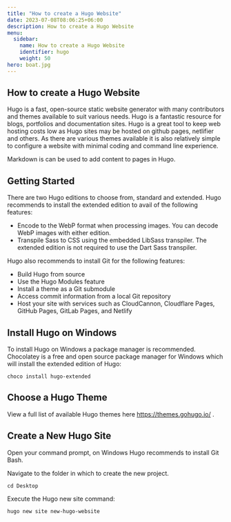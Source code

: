 ```yaml
---
title: "How to create a Hugo Website"
date: 2023-07-08T08:06:25+06:00
description: How to create a Hugo Website
menu:
  sidebar:
    name: How to create a Hugo Website
    identifier: hugo
    weight: 50
hero: boat.jpg
---
```


## How to create a Hugo Website

Hugo is a fast, open-source static website generator with many contributors and themes available to suit various needs. Hugo is a fantastic resource for blogs, portfolios and documentation sites. Hugo is a great tool to keep web hosting costs low as Hugo sites may be hosted on github pages, netlifier and others. As there are various themes available it is also relatively simple to configure a website with minimal coding and command line experience.

Markdown is can be used to add content to pages in Hugo. 


## Getting Started 

There are two Hugo editions to choose from, standard and extended. Hugo recommends to install the extended edition to avail of the following features: 

- Encode to the WebP format when processing images. You can decode WebP images with either edition.
- Transpile Sass to CSS using the embedded LibSass transpiler. The extended edition is not required to use the Dart Sass transpiler.

Hugo also recommends to install Git for the following features: 

- Build Hugo from source
- Use the Hugo Modules feature
- Install a theme as a Git submodule
- Access commit information from a local Git repository
- Host your site with services such as CloudCannon, Cloudflare Pages, GitHub Pages, GitLab Pages, and Netlify

## Install Hugo on Windows 

To install Hugo on Windows a package manager is recommended. Chocolatey is a free and open source package manager for Windows which will install the extended edition of Hugo:
```
choco install hugo-extended
```

## Choose a Hugo Theme 

View a full list of available Hugo themes here https://themes.gohugo.io/ .


## Create a New Hugo Site

Open your command prompt, on Windows Hugo recommends to install Git Bash. 

Navigate to the folder in which to create the new project. 

```
cd Desktop 
```

Execute the Hugo new site command: 

```
hugo new site new-hugo-website
```